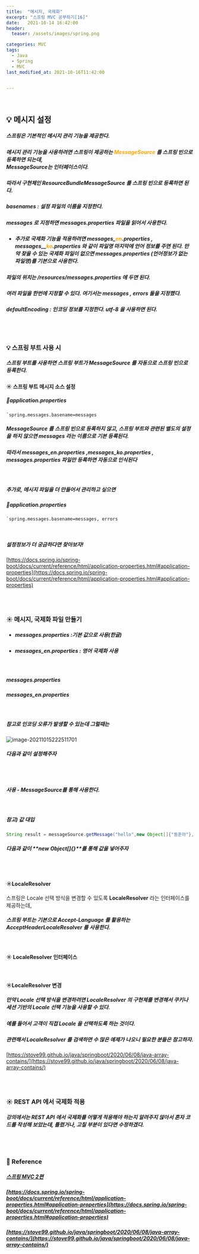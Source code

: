 ```yaml
---
title:  "메시지, 국제화"
excerpt: "스프링 MVC 공부하기[16]"
date:   2021-10-14 16:42:00
header:
  teaser: /assets/images/spring.png

categories: MVC
tags:
  - Java
  - Spring
  - MVC
last_modified_at: 2021-10-16T11:42:00


---
```


<br/>

## 💡 메시지 설정

##### 스프링은 기본적인 메시지 관리 기능을 제공한다.

##### 메시지 관리 기능을 사용하려면 스프링이 제공하는 <span style="color:orange">MessageSource</span> 를 스프링 빈으로 등록하면 되는데,<br/>MessageSource는 인터페이스이다. 

##### 따라서 구현체인 ResourceBundleMessageSource 를 스프링 빈으로 등록하면 된다.

<script src="https://gist.github.com/ShinDongHun1/30c07d2d8351968669a28ea749c23f84.js"></script>

##### basenames : 설정 파일의 이름을 지정한다.

##### messages 로 지정하면 messages.properties 파일을 읽어서 사용한다.

- ##### 추가로 국제화 기능을 적용하려면 messages_<span style="color:orange">en</span>.properties , messages__<span style="color:orange">ko</span>.properties 와 같이 파일명 마지막에 언어 정보를 주면 된다. 만약 찾을 수 있는 국제화 파일이 없으면 messages.properties (언어정보가 없는 파일명)를 기본으로 사용한다.


##### 파일의 위치는 /resources/messages.properties 에 두면 된다.

##### 여러 파일을 한번에 지정할 수 있다. 여기서는 messages , errors 둘을 지정했다.

##### defaultEncoding : 인코딩 정보를 지정한다. utf-8 을 사용하면 된다.

<br/>

<br/>

### 💡 스프링 부트 사용 시

##### 스프링 부트를 사용하면 스프링 부트가 MessageSource 를 자동으로 스프링 빈으로 등록한다.

#### ☀️ 스프링 부트 메시지 소스 설정

##### 🔎application.properties 

```properties
`spring.messages.basename=messages
```

##### MessageSource 를 스프링 빈으로 등록하지 않고, 스프링 부트와 관련된 별도의 설정을 하지 않으면 messages 라는 이름으로 기본 등록된다. 

##### 따라서 messages_en.properties ,messages_ko.properties , messages.properties 파일만 등록하면 자동으로 인식된다

<br/>

##### 추가로, 메시지 파일을 더 만들어서 관리하고 싶으면 

##### 🔎application.properties 

```properties
`spring.messages.basename=messages, errors
```

<br/>

##### 설정정보가 더 궁금하다면 찾아보자!

[https://docs.spring.io/spring-boot/docs/current/reference/html/application-properties.html#application-properties](https://docs.spring.io/spring-boot/docs/current/reference/html/application-properties.html#application-properties)

<br/>

<br/>

### ☀️ 메시지, 국제화 파일 만들기

- ##### messages.properties :기본 값으로 사용(한글)

- ##### messages_en.properties : 영어 국제화 사용

<br/>

##### messages.properties

<script src="https://gist.github.com/ShinDongHun1/77288379d7e74a632ea32b0f3806137f.js"></script>

##### messages_en.properties

<script src="https://gist.github.com/ShinDongHun1/9073a4d8282fc2f460facb18c56bec48.js"></script>

<br/>

##### 참고로 인코딩 오류가 발생할 수 있는데 그럴때는

![image-20211015222511701](https://raw.githubusercontent.com/ShinDongHun1/image_repo/main/img/image-20211015222511701.png)

##### 다음과 같이 설정해주자

<br/>

<br/>

##### 사용 - MessageSource를 통해 사용한다.

<script src="https://gist.github.com/ShinDongHun1/f5eceb04a7954753b9470603e345a9cd.js"></script>

<br/>

##### 참고) 값 대입

```java
String result = messageSource.getMessage("hello",new Object[]{"동훈아"}, checkLocale(locale));
```

##### 다음과 같이 **new Object[]{}**를 통해 값을 넣어주자

<br/>

<br/>

#### ☀️LocaleResolver

스프링은 Locale 선택 방식을 변경할 수 있도록 **LocaleResolver** 라는 인터페이스를 제공하는데,

##### 스프링 부트는 기본으로 Accept-Language 를 활용하는 AcceptHeaderLocaleResolver 를 사용한다.

<br/>

#### ☀️ LocaleResolver 인터페이스

<script src="https://gist.github.com/ShinDongHun1/d3adfacca50e47ce160024399e22e3ac.js"></script>

<br/>

#### ☀️LocaleResolver 변경

##### 만약 Locale 선택 방식을 변경하려면 LocaleResolver 의 구현체를 변경해서 쿠키나 세션 기반의 Locale 선택 기능을 사용할 수 있다. 

##### 예를 들어서 고객이 직접 Locale 을 선택하도록 하는 것이다.

##### 관련해서 LocaleResolver 를 검색하면 수 많은 예제가 나오니 필요한 분들은 참고하자.

[https://stove99.github.io/java/springboot/2020/06/08/java-array-contains/](https://stove99.github.io/java/springboot/2020/06/08/java-array-contains/)

<br/>

<br/>

### ☀️ REST API 에서 국제화 적용

##### 강의에서는 REST API 에서 국제화를 어떻게 적용해야 하는지 알려주지 않아서 혼자 코드를 작성해 보았는데, 틀렸거나, 고칠 부분이 있다면 수정하겠다.

<script src="https://gist.github.com/ShinDongHun1/a69b2d46d5186f508a20edd2b955a351.js"></script>

<br/>

<br/>

### 📔 Reference

##### [스프링 MVC 2편](https://www.inflearn.com/course/%EC%8A%A4%ED%94%84%EB%A7%81-mvc-2/dashboard)

##### [https://docs.spring.io/spring-boot/docs/current/reference/html/application-properties.html#application-properties](https://docs.spring.io/spring-boot/docs/current/reference/html/application-properties.html#application-properties)

##### [https://stove99.github.io/java/springboot/2020/06/08/java-array-contains/](https://stove99.github.io/java/springboot/2020/06/08/java-array-contains/)
